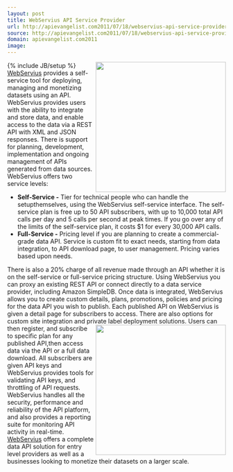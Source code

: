 ```yaml
---
layout: post
title: WebServius API Service Provider
url: http://apievangelist.com2011/07/18/webservius-api-service-provider/
source: http://apievangelist.com2011/07/18/webservius-api-service-provider/
domain: apievangelist.com2011
image: 
---
```

{% include JB/setup %}<a title="WebServius" href="http://www.webservius.com/"><img src="http://kinlane-productions.s3.amazonaws.com/api-service-providers/webservius/webservius-logo.png"  width="300" align="right" /></a><a title="WebServius" href="http://www.webservius.com/">WebServius</a> provides a self-service tool for deploying, managing and monetizing datasets using an API.
WebServius provides users with the ability to integrate and store data, and enable access to the data via a REST API with XML and JSON responses.
There is support for planning, development, implementation and ongoing management of APIs generated from data sources.
WebServius offers two service levels:
<ul>
     <li>
          <strong>Self-Service -</strong> Tier for technical people who can handle the setupthemselves, using the WebServius self-service interface. The self-service plan is free up to 50 API subscribers, with up to 10,000 total API calls per day and 5 calls per second at peak times. If you go over any of the limits of the self-service plan, it costs $1 for every 30,000 API calls.
     </li>
     <li>
          <strong>Full-Service -</strong> Pricing level if you are planning to create a commercial-grade data API. Service is custom fit to exact needs, starting from data integration, to API download page, to user management. Pricing varies based upon needs.
     </li>
</ul>There is also a 20% charge of all revenue made through an API whether it is on the self-service or full-service pricing structure.
Using WebServius you can proxy an existing REST API or connect directly to a data service provider, including Amazon SimpleDB.
Once data is integrated, WebServius allows you to create custom details, plans, promotions, policies and pricing for the data API you wish to publish.
Each published API on WebServius is given a detail page for subscribers to access. There are also options for custom site integration and private label deployment solutions.
<a title="WebServius" href="http://www.webservius.com/"><img src="http://kinlane-productions.s3.amazonaws.com/api-service-providers/webservius/piggybank-monetize-api.png"  width="300" align="right" /></a>Users can then register, and subscribe to specific plan for any published API,then access data via the API or a full data download.
All subscribers are given API keys and WebServius provides tools for validating API keys, and throttling of API requests.
WebServius handles all the security, performance and reliability of the API platform, and also provides a reporting suite for monitoring API activity in real-time.
<a title="WebServius" href="http://www.webservius.com/">WebServius</a> offers a complete data API solution for entry level providers as well as a businesses looking to monetize their datasets on a larger scale.
